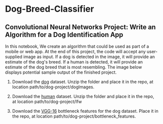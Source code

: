 # Dog-Breed-Classifier

## Convolutional Neural Networks Project: Write an Algorithm for a Dog Identification App

In this notebook, We create an algorithm that could be used as part of a mobile or web app.
At the end of this project, the code will accept any user-supplied image as input. If a dog is detected in the image, it will provide an estimate of the dog's breed.
If a human is detected, it will provide an estimate of the dog breed that is most resembling. The image below displays potential sample output of the finished project.

1. Download the [dog](https://s3-us-west-1.amazonaws.com/udacity-aind/dog-project/dogImages.zip) dataset. Unzip the folder and place it in the repo, at location path/to/dog-project/dogImages.

2. Download the [human](https://s3-us-west-1.amazonaws.com/udacity-aind/dog-project/lfw.zip) dataset. Unzip the folder and place it in the repo, at location path/to/dog-project/lfw

3. Download the [VGG-16](https://s3-us-west-1.amazonaws.com/udacity-aind/dog-project/DogVGG16Data.npz) bottleneck features for the dog dataset. Place it in the repo, at location path/to/dog-project/bottleneck_features.

